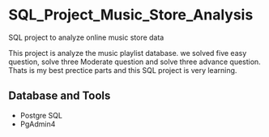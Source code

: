 # SQL_Project_Music_Store_Analysis
SQL project to analyze online music store data

This project is analyze the music playlist database.
we solved five easy question, solve three Moderate question and solve three advance question.
Thats is my best prectice parts and this SQL project is very learning.

## Database and Tools
* Postgre SQL
* PgAdmin4
